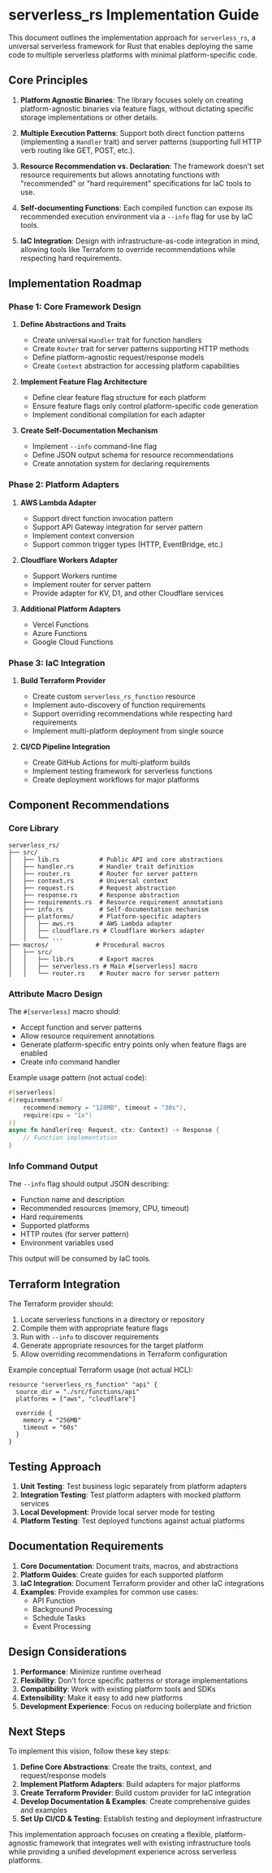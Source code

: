 # serverless_rs Implementation Guide

This document outlines the implementation approach for `serverless_rs`, a universal serverless framework for Rust that enables deploying the same code to multiple serverless platforms with minimal platform-specific code.

## Core Principles

1. **Platform Agnostic Binaries**: The library focuses solely on creating platform-agnostic binaries via feature flags, without dictating specific storage implementations or other details.

2. **Multiple Execution Patterns**: Support both direct function patterns (implementing a `Handler` trait) and server patterns (supporting full HTTP verb routing like GET, POST, etc.).

3. **Resource Recommendation vs. Declaration**: The framework doesn't set resource requirements but allows annotating functions with "recommended" or "hard requirement" specifications for IaC tools to use.

4. **Self-documenting Functions**: Each compiled function can expose its recommended execution environment via a `--info` flag for use by IaC tools.

5. **IaC Integration**: Design with infrastructure-as-code integration in mind, allowing tools like Terraform to override recommendations while respecting hard requirements.

## Implementation Roadmap

### Phase 1: Core Framework Design

1. **Define Abstractions and Traits**
   - Create universal `Handler` trait for function handlers
   - Create `Router` trait for server patterns supporting HTTP methods
   - Define platform-agnostic request/response models
   - Create `Context` abstraction for accessing platform capabilities

2. **Implement Feature Flag Architecture**
   - Define clear feature flag structure for each platform
   - Ensure feature flags only control platform-specific code generation
   - Implement conditional compilation for each adapter

3. **Create Self-Documentation Mechanism**
   - Implement `--info` command-line flag
   - Define JSON output schema for resource recommendations
   - Create annotation system for declaring requirements

### Phase 2: Platform Adapters

1. **AWS Lambda Adapter**
   - Support direct function invocation pattern
   - Support API Gateway integration for server pattern
   - Implement context conversion
   - Support common trigger types (HTTP, EventBridge, etc.)

2. **Cloudflare Workers Adapter**
   - Support Workers runtime
   - Implement router for server pattern
   - Provide adapter for KV, D1, and other Cloudflare services

3. **Additional Platform Adapters**
   - Vercel Functions
   - Azure Functions
   - Google Cloud Functions

### Phase 3: IaC Integration

1. **Build Terraform Provider**
   - Create custom `serverless_rs_function` resource
   - Implement auto-discovery of function requirements
   - Support overriding recommendations while respecting hard requirements
   - Implement multi-platform deployment from single source

2. **CI/CD Pipeline Integration**
   - Create GitHub Actions for multi-platform builds
   - Implement testing framework for serverless functions
   - Create deployment workflows for major platforms

## Component Recommendations

### Core Library

```
serverless_rs/
├── src/
│   ├── lib.rs           # Public API and core abstractions
│   ├── handler.rs       # Handler trait definition
│   ├── router.rs        # Router for server pattern
│   ├── context.rs       # Universal context
│   ├── request.rs       # Request abstraction
│   ├── response.rs      # Response abstraction
│   ├── requirements.rs  # Resource requirement annotations
│   ├── info.rs          # Self-documentation mechanism
│   ├── platforms/       # Platform-specific adapters
│   │   ├── aws.rs       # AWS Lambda adapter
│   │   ├── cloudflare.rs # Cloudflare Workers adapter
│   │   └── ...
├── macros/             # Procedural macros
│   ├── src/
│   │   ├── lib.rs       # Export macros
│   │   ├── serverless.rs # Main #[serverless] macro
│   │   └── router.rs    # Router macro for server pattern
```

### Attribute Macro Design

The `#[serverless]` macro should:
- Accept function and server patterns
- Allow resource requirement annotations
- Generate platform-specific entry points only when feature flags are enabled
- Create info command handler

Example usage pattern (not actual code):

```rust
#[serverless]
#[requirements(
    recommend(memory = "128MB", timeout = "30s"),
    require(cpu = "1x")
)]
async fn handler(req: Request, ctx: Context) -> Response {
    // Function implementation
}
```

### Info Command Output

The `--info` flag should output JSON describing:
- Function name and description
- Recommended resources (memory, CPU, timeout)
- Hard requirements
- Supported platforms
- HTTP routes (for server pattern)
- Environment variables used

This output will be consumed by IaC tools.

## Terraform Integration

The Terraform provider should:
1. Locate serverless functions in a directory or repository
2. Compile them with appropriate feature flags
3. Run with `--info` to discover requirements
4. Generate appropriate resources for the target platform
5. Allow overriding recommendations in Terraform configuration

Example conceptual Terraform usage (not actual HCL):

```hcl
resource "serverless_rs_function" "api" {
  source_dir = "./src/functions/api"
  platforms = ["aws", "cloudflare"]
  
  override {
    memory = "256MB"
    timeout = "60s"
  }
}
```

## Testing Approach

1. **Unit Testing**: Test business logic separately from platform adapters
2. **Integration Testing**: Test platform adapters with mocked platform services
3. **Local Development**: Provide local server mode for testing
4. **Platform Testing**: Test deployed functions against actual platforms

## Documentation Requirements

1. **Core Documentation**: Document traits, macros, and abstractions
2. **Platform Guides**: Create guides for each supported platform
3. **IaC Integration**: Document Terraform provider and other IaC integrations
4. **Examples**: Provide examples for common use cases:
   - API Function
   - Background Processing
   - Schedule Tasks
   - Event Processing

## Design Considerations

1. **Performance**: Minimize runtime overhead
2. **Flexibility**: Don't force specific patterns or storage implementations
3. **Compatibility**: Work with existing platform tools and SDKs
4. **Extensibility**: Make it easy to add new platforms
5. **Development Experience**: Focus on reducing boilerplate and friction

## Next Steps

To implement this vision, follow these key steps:

1. **Define Core Abstractions**: Create the traits, context, and request/response models
2. **Implement Platform Adapters**: Build adapters for major platforms
3. **Create Terraform Provider**: Build custom provider for IaC integration
4. **Develop Documentation & Examples**: Create comprehensive guides and examples
5. **Set Up CI/CD & Testing**: Establish testing and deployment infrastructure

This implementation approach focuses on creating a flexible, platform-agnostic framework that integrates well with existing infrastructure tools while providing a unified development experience across serverless platforms.
